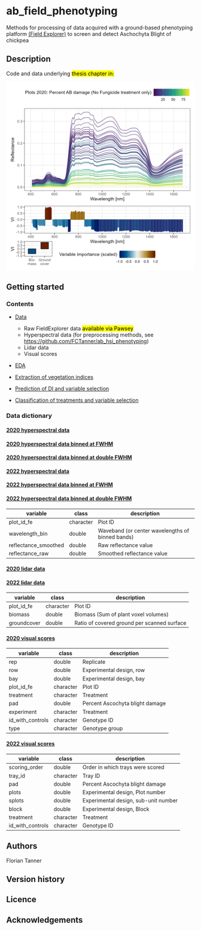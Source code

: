 # ab_field_phenotyping
Methods for processing of data acquired with a ground-based phenotyping platform [(Field Explorer)](https://www.phenokey.com/applications/rover-based-field-phenotyping) to screen and detect Aschochyta Blight of chickpea 

## Description

Code and data underlying <mark>thesis chapter in:</mark>

![](https://github.com/FCTanner/ab_field_phenotyping/blob/main/reg_2020_spectrum_importance.png)

## Getting started

### Contents

- [Data](https://github.com/FCTanner/ab_hsi_phenotyping/tree/main/raw_data)
	* Raw FieldExplorer data <mark>available via Pawsey</mark>
	* Hyperspectral data (for preprocessing methods, see https://github.com/FCTanner/ab_hsi_phenotyping)
	* Lidar data
	* Visual scores

- [EDA](https://github.com/FCTanner/ab_field_phenotyping/tree/main/eda)

- [Extraction of vegetation indices](https://github.com/FCTanner/ab_field_phenotyping/tree/main/vi_extraction)

- [Prediction of DI and variable selection](https://github.com/FCTanner/ab_field_phenotyping/tree/main/predict_DI)

- [Classification of treatments and variable selection](https://github.com/FCTanner/ab_field_phenotyping/tree/main/classify_treatment)


### Data dictionary

#### [2020 hyperspectral data](https://github.com/FCTanner/ab_field_phenotyping/blob/main/data/2020/hyperspec_full.csv)
#### [2020 hyperspectral data binned at FWHM](https://github.com/FCTanner/ab_field_phenotyping/blob/main/data/2020/hyperspec_FWHM.csv)
#### [2020 hyperspectral data binned at double FWHM](https://github.com/FCTanner/ab_field_phenotyping/blob/main/data/2020/hyperspec_double_FWHM.csv)

#### [2022 hyperspectral data](https://github.com/FCTanner/ab_field_phenotyping/blob/main/data/2022/hyperspec_full.csv)
#### [2022 hyperspectral data binned at FWHM](https://github.com/FCTanner/ab_field_phenotyping/blob/main/data/2022/hyperspec_FWHM.csv)
#### [2022 hyperspectral data binned at double FWHM](https://github.com/FCTanner/ab_field_phenotyping/blob/main/data/2022/hyperspec_double_FWHM.csv)

| variable             | class     | description                                      |
|----------------------|-----------|--------------------------------------------------|
| plot_id_fe           | character | Plot ID                                          |
| wavelength_bin       | double    | Waveband (or center wavelengths of binned bands) |
| reflectance_smoothed | double    | Raw reflectance value                            |
| reflectance_raw      | double    | Smoothed reflectance value                       |

#### [2020 lidar data](https://github.com/FCTanner/ab_field_phenotyping/blob/main/data/2020/lidar_traits.csv)
#### [2022 lidar data](https://github.com/FCTanner/ab_field_phenotyping/blob/main/data/2022/lidar_traits.csv)

| variable    | class     | description                                 |
|-------------|-----------|---------------------------------------------|
| plot_id_fe  | character | Plot ID                                     |
| biomass     | double    | Biomass (Sum of plant voxel volumes)        |
| groundcover | double    | Ratio of covered ground per scanned surface |

#### [2020 visual scores](https://github.com/FCTanner/ab_field_phenotyping/blob/main/data/2020/scores.csv)

| variable         | class     | description                     |
|------------------|-----------|---------------------------------|
| rep              | double    | Replicate                       |
| row              | double    | Experimental design, row        |
| bay              | double    | Experimental design, bay        |
| plot_id_fe       | character | Plot ID                         |
| treatment        | character | Treatment                       |
| pad              | double    | Percent Ascochyta blight damage |
| experiment       | character | Treatment                       |
| id_with_controls | character |           Genotype ID           |
| type             | character | Genotype group                  |

#### [2022 visual scores](https://github.com/FCTanner/ab_field_phenotyping/blob/main/data/2022/scores.csv)
| variable         | class     | description                          |
|------------------|-----------|--------------------------------------|
| scoring_order    | double    | Order in which trays were scored     |
| tray_id          | character | Tray ID                              |
| pad              | double    | Percent Ascochyta blight damage      |
| plots            | double    | Experimental design, Plot number     |
| splots           | double    | Experimental design, sub-unit number |
| block            | double    | Experimental design, Block           |
| treatment        | character | Treatment                            |
| id_with_controls | character |              Genotype ID             |
## Authors

Florian Tanner 

## Version history

## Licence

## Acknowledgements